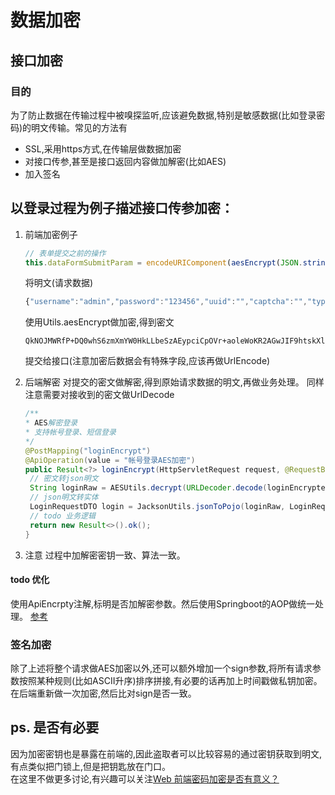 # 数据加密

## 接口加密

### 目的

为了防止数据在传输过程中被嗅探监听,应该避免数据,特别是敏感数据\(比如登录密码\)的明文传输。常见的方法有

* SSL,采用https方式,在传输层做数据加密
* 对接口传参,甚至是接口返回内容做加解密\(比如AES\)
* 加入签名

## 以登录过程为例子描述接口传参加密：

1. 前端加密例子

   ```javascript
   // 表单提交之前的操作
   this.dataFormSubmitParam = encodeURIComponent(aesEncrypt(JSON.stringify(this.dataForm)))
   ```

   将明文\(请求数据\)

   ```javascript
   {"username":"admin","password":"123456","uuid":"","captcha":"","type":10}
   ```

   使用Utils.aesEncrypt做加密,得到密文

   ```text
   QkNOJMWRfP+DQ0whS6zmXmYW0HkLLbeSzAEypciCpOVr+aoleWoKR2AGwJIF9htskXlPZvlvNiwvqYtJqopnYWnfPGFkWHhjafhYnUJ1lDI=
   ```

   提交给接口\(注意加密后数据会有特殊字段,应该再做UrlEncode\)

2. 后端解密 对提交的密文做解密,得到原始请求数据的明文,再做业务处理。 同样注意需要对接收到的密文做UrlDecode

   ```java
   /**
   * AES解密登录
   * 支持帐号登录、短信登录
   */
   @PostMapping("loginEncrypt")
   @ApiOperation(value = "帐号登录AES加密")
   public Result<?> loginEncrypt(HttpServletRequest request, @RequestBody String loginEncrypted) throws UnsupportedEncodingException {
    // 密文转json明文
    String loginRaw = AESUtils.decrypt(URLDecoder.decode(loginEncrypted, "utf-8"));
    // json明文转实体
    LoginRequestDTO login = JacksonUtils.jsonToPojo(loginRaw, LoginRequestDTO.class);
    // todo 业务逻辑
    return new Result<>().ok();
   }
   ```

3. 注意 过程中加解密密钥一致、算法一致。

#### todo 优化

使用ApiEncrpty注解,标明是否加解密参数。然后使用Springboot的AOP做统一处理。 [参考](https://blog.csdn.net/weixin_44505962/article/details/101231330)

### 签名加密

除了上述将整个请求做AES加密以外,还可以额外增加一个sign参数,将所有请求参数按照某种规则\(比如ASCII升序\)排序拼接,有必要的话再加上时间戳做私钥加密。 在后端重新做一次加密,然后比对sign是否一致。

## ps. 是否有必要

因为加密密钥也是暴露在前端的,因此盗取者可以比较容易的通过密钥获取到明文,有点类似把门锁上,但是把钥匙放在门口。  
在这里不做更多讨论,有兴趣可以关注[Web 前端密码加密是否有意义？](https://www.zhihu.com/question/25539382)

